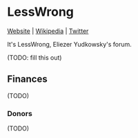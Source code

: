 # LessWrong

[Website](https://www.lesswrong.com/) | [Wikipedia](https://en.wikipedia.org/wiki/LessWrong) |  [Twitter]()

It's LessWrong, Eliezer Yudkowsky's forum.

(TODO: fill this out)

## Finances

(TODO)

### Donors

(TODO)